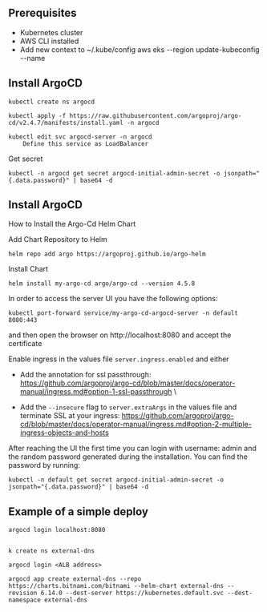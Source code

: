 

## Prerequisites

- Kubernetes cluster
- AWS CLI installed
- Add new context to  ~/.kube/config
    aws eks --region <AWS REGION> update-kubeconfig --name <EKS CLUSTER NAME>



## Install ArgoCD

```
kubectl create ns argocd

kubectl apply -f https://raw.githubusercontent.com/argoproj/argo-cd/v2.4.7/manifests/install.yaml -n argocd

kubectl edit svc argocd-server -n argocd
	Define this service as LoadBalancer
```

Get secret

```
kubectl -n argocd get secret argocd-initial-admin-secret -o jsonpath="{.data.password}" | base64 -d
```

## Install ArgoCD
How to Install the Argo-Cd Helm Chart

Add Chart Repository to Helm
```
helm repo add argo https://argoproj.github.io/argo-helm
```

Install Chart

```
helm install my-argo-cd argo/argo-cd --version 4.5.8
```

In order to access the server UI you have the following options:

```
kubectl port-forward service/my-argo-cd-argocd-server -n default 8080:443
```

and then open the browser on http://localhost:8080 and accept the certificate

Enable ingress in the values file `server.ingress.enabled` and either

- Add the annotation for ssl passthrough: https://github.com/argoproj/argo-cd/blob/master/docs/operator-manual/ingress.md#option-1-ssl-passthrough
\

- Add the `--insecure` flag to `server.extraArgs` in the values file and terminate SSL at your ingress: https://github.com/argoproj/argo-cd/blob/master/docs/operator-manual/ingress.md#option-2-multiple-ingress-objects-and-hosts


After reaching the UI the first time you can login with username: admin and the random password generated during the installation. You can find the password by 
running:

```
kubectl -n default get secret argocd-initial-admin-secret -o jsonpath="{.data.password}" | base64 -d
```


## Example of a simple deploy

```
argocd login localhost:8080


k create ns external-dns

argocd login <ALB address>

argocd app create external-dns --repo https://charts.bitnami.com/bitnami --helm-chart external-dns --revision 6.14.0 --dest-server https://kubernetes.default.svc --dest-namespace external-dns

```




